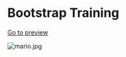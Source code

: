 # Bootstrap Training

[Go to preview](https://plnkr.co/plunk/zU9Pam05M6p9oksj)

![mario.jpg](https://i.hizliresim.com/ikhpv5q.jpg)
